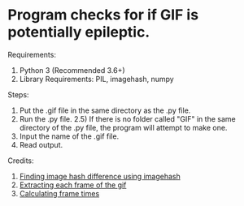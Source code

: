 # Program checks for if GIF is potentially epileptic.

Requirements:
1) Python 3 (Recommended 3.6+)
2) Library Requirements: PIL, imagehash, numpy

Steps:
1) Put the .gif file in the same directory as the .py file.
2) Run the .py file.
2.5) If there is no folder called "GIF" in the same directory of the .py file, the program will attempt to make one.
3) Input the name of the .gif file.
4) Read output.


Credits:
1) [Finding image hash difference using imagehash](https://stackoverflow.com/questions/52736154/how-to-check-similarity-of-two-images-that-have-different-pixelization)
2) [Extracting each frame of the gif](https://gist.github.com/BigglesZX/4016539)
3) [Calculating frame times](https://stackoverflow.com/questions/53364769/get-frames-per-second-of-a-gif-in-python)
